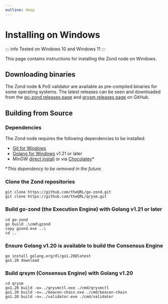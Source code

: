 ```yaml
---
outline: deep
---
```

# Installing on Windows

::: info
Tested on Windows 10 and Windows 11
:::

This page contains instructions for installing the Zond node on Windows.

## Downloading binaries

The Zond node & PoS validator are available as pre-compiled binaries for some operating systems. The latest releases can be seen and downloaded from the [go-zond releases page](https://github.com/theQRL/go-zond/releases/) and [qrysm releases page](https://github.com/theQRL/qrysm/releases/) on GitHub.

## Building from Source

### Dependencies

The Zond node requires the following dependencies to be installed:

- [Git for Windows](https://git-scm.com/download/win)
- [Golang for Windows](https://golang.org/dl/) v1.21 or later
- MinGW [direct install](https://sourceforge.net/projects/mingw-w64/files/latest/download) or via [Chocolatey](https://chocolatey.org/packages/mingw)*

*_This dependency to be removed in the future._

### Clone the Zond repositories

```cmd.exe
git clone https://github.com/theQRL/go-zond.git
git clone https://github.com/theQRL/qrysm.git
```

### Build go-zond (the Execution Engine) with Golang v1.21 or later

```cmd.exe
cd go-zond
go build .\cmd\gzond
copy gzond.exe ..\
cd ..
```

### Ensure Golang v1.20 is available to build the Consensus Engine

```cmd.exe
go install golang.org/dl/go1.20@latest
go1.20 download
```

### Build qrsym (Consensus Engine) with Golang v1.20

```cmd.exe
cd qrysm
go1.20 build -o=../qrysmctl.exe ./cmd/qrysmctl
go1.20 build -o=../beacon-chain.exe ./cmd/beacon-chain
go1.20 build -o=../validator.exe ./cmd/validator
```
